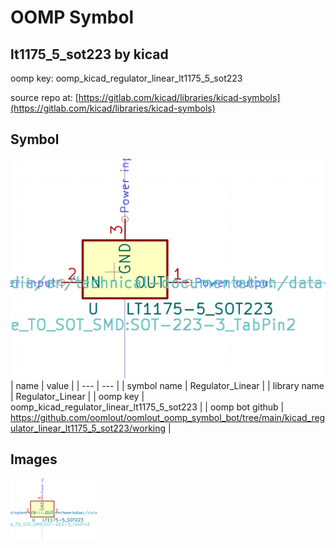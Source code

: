 # OOMP Symbol  
## lt1175_5_sot223  by kicad  
  
oomp key: oomp_kicad_regulator_linear_lt1175_5_sot223  
  
source repo at: [https://gitlab.com/kicad/libraries/kicad-symbols](https://gitlab.com/kicad/libraries/kicad-symbols)  
## Symbol  
  
[![working.png](working_600.png)](working.png)  
| name | value | 
| --- | --- | 
| symbol name | Regulator_Linear | 
| library name | Regulator_Linear | 
| oomp key | oomp_kicad_regulator_linear_lt1175_5_sot223 | 
| oomp bot github | https://github.com/oomlout/oomlout_oomp_symbol_bot/tree/main/kicad_regulator_linear_lt1175_5_sot223/working | 
## Images  
  
[![working.png](working_140.png)](working.png)  
